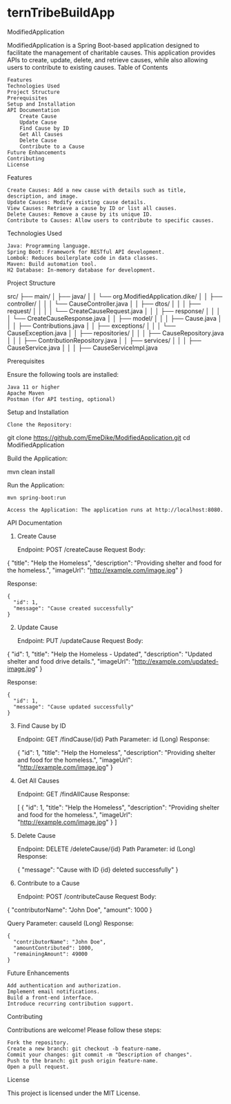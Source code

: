 ﻿# ternTribeBuildApp
ModifiedApplication

ModifiedApplication is a Spring Boot-based application designed to facilitate the management of charitable causes. This application provides APIs to create, update, delete, and retrieve causes, while also allowing users to contribute to existing causes.
Table of Contents

    Features
    Technologies Used
    Project Structure
    Prerequisites
    Setup and Installation
    API Documentation
        Create Cause
        Update Cause
        Find Cause by ID
        Get All Causes
        Delete Cause
        Contribute to a Cause
    Future Enhancements
    Contributing
    License

Features

    Create Causes: Add a new cause with details such as title, description, and image.
    Update Causes: Modify existing cause details.
    View Causes: Retrieve a cause by ID or list all causes.
    Delete Causes: Remove a cause by its unique ID.
    Contribute to Causes: Allow users to contribute to specific causes.

Technologies Used

    Java: Programming language.
    Spring Boot: Framework for RESTful API development.
    Lombok: Reduces boilerplate code in data classes.
    Maven: Build automation tool.
    H2 Database: In-memory database for development.

Project Structure

src/
├── main/
│   ├── java/
│   │   └── org.ModifiedApplication.dike/
│   │       ├── controller/
│   │       │   └── CauseController.java
│   │       ├── dtos/
│   │       │   ├── request/
│   │       │   │   └── CreateCauseRequest.java
│   │       │   ├── response/
│   │       │   │   └── CreateCauseResponse.java
│   │       ├── model/
│   │       │   ├── Cause.java
│   │       │   ├── Contributions.java
│   │       ├── exceptions/
│   │       │   └── CauseException.java
│   │       ├── repositories/
│   │       │   ├── CauseRepository.java
│   │       │   ├── ContributionRepository.java
│   │       ├── services/
│   │       │   ├── CauseService.java
│   │       │   ├── CauseServiceImpl.java

Prerequisites

Ensure the following tools are installed:

    Java 11 or higher
    Apache Maven
    Postman (for API testing, optional)

Setup and Installation

    Clone the Repository:

git clone https://github.com/EmeDike/ModifiedApplication.git
cd ModifiedApplication

Build the Application:

mvn clean install

Run the Application:

    mvn spring-boot:run

    Access the Application: The application runs at http://localhost:8080.

API Documentation
1. Create Cause

    Endpoint: POST /createCause
    Request Body:

{
  "title": "Help the Homeless",
  "description": "Providing shelter and food for the homeless.",
  "imageUrl": "http://example.com/image.jpg"
}

Response:

    {
      "id": 1,
      "message": "Cause created successfully"
    }

2. Update Cause

    Endpoint: PUT /updateCause
    Request Body:

{
  "id": 1,
  "title": "Help the Homeless - Updated",
  "description": "Updated shelter and food drive details.",
  "imageUrl": "http://example.com/updated-image.jpg"
}

Response:

    {
      "id": 1,
      "message": "Cause updated successfully"
    }

3. Find Cause by ID

    Endpoint: GET /findCause/{id}
    Path Parameter: id (Long)
    Response:

    {
      "id": 1,
      "title": "Help the Homeless",
      "description": "Providing shelter and food for the homeless.",
      "imageUrl": "http://example.com/image.jpg"
    }

4. Get All Causes

    Endpoint: GET /findAllCause
    Response:

    [
      {
        "id": 1,
        "title": "Help the Homeless",
        "description": "Providing shelter and food for the homeless.",
        "imageUrl": "http://example.com/image.jpg"
      }
    ]

5. Delete Cause

    Endpoint: DELETE /deleteCause/{id}
    Path Parameter: id (Long)
    Response:

    {
      "message": "Cause with ID {id} deleted successfully"
    }

6. Contribute to a Cause

    Endpoint: POST /contributeCause
    Request Body:

{
  "contributorName": "John Doe",
  "amount": 1000
}

Query Parameter: causeId (Long)
Response:

    {
      "contributorName": "John Doe",
      "amountContributed": 1000,
      "remainingAmount": 49000
    }

Future Enhancements

    Add authentication and authorization.
    Implement email notifications.
    Build a front-end interface.
    Introduce recurring contribution support.

Contributing

Contributions are welcome! Please follow these steps:

    Fork the repository.
    Create a new branch: git checkout -b feature-name.
    Commit your changes: git commit -m "Description of changes".
    Push to the branch: git push origin feature-name.
    Open a pull request.

License

This project is licensed under the MIT License.
